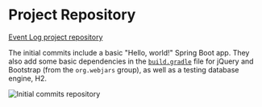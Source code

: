 # Project Repository

[Event Log project repository](https://github.com/LaunchCodeEducation/event-log)

The initial commits include a basic "Hello, world!" Spring Boot app. They also add some basic dependencies in the [`build.gradle`](https://github.com/LaunchCodeEducation/event-log/commit/3f91742a0527a65e64678c477d50f26a98b87f3e#diff-c197962302397baf3a4cc36463dce5ea) file for jQuery and Bootstrap (from the `org.webjars` group), as well as a testing database engine, H2.

![Initial commits](initial-commits.png)
repository